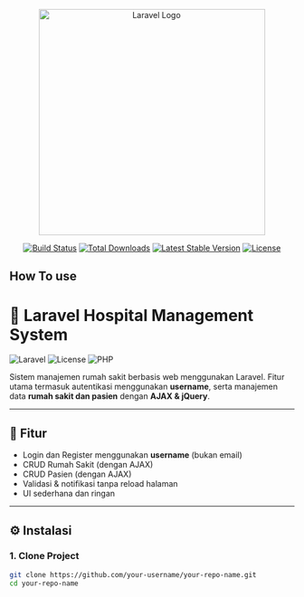 <p align="center"><a href="https://laravel.com" target="_blank"><img src="https://raw.githubusercontent.com/laravel/art/master/logo-lockup/5%20SVG/2%20CMYK/1%20Full%20Color/laravel-logolockup-cmyk-red.svg" width="400" alt="Laravel Logo"></a></p>

<p align="center">
<a href="https://github.com/laravel/framework/actions"><img src="https://github.com/laravel/framework/workflows/tests/badge.svg" alt="Build Status"></a>
<a href="https://packagist.org/packages/laravel/framework"><img src="https://img.shields.io/packagist/dt/laravel/framework" alt="Total Downloads"></a>
<a href="https://packagist.org/packages/laravel/framework"><img src="https://img.shields.io/packagist/v/laravel/framework" alt="Latest Stable Version"></a>
<a href="https://packagist.org/packages/laravel/framework"><img src="https://img.shields.io/packagist/l/laravel/framework" alt="License"></a>
</p>

## How To use

# 🏥 Laravel Hospital Management System

![Laravel](https://img.shields.io/badge/Laravel-10.x-red.svg)
![License](https://img.shields.io/github/license/your-username/your-repo-name)
![PHP](https://img.shields.io/badge/PHP->=8.1-blue.svg)

Sistem manajemen rumah sakit berbasis web menggunakan Laravel. Fitur utama termasuk autentikasi menggunakan **username**, serta manajemen data **rumah sakit dan pasien** dengan **AJAX & jQuery**.

---

## 🚀 Fitur

-   Login dan Register menggunakan **username** (bukan email)
-   CRUD Rumah Sakit (dengan AJAX)
-   CRUD Pasien (dengan AJAX)
-   Validasi & notifikasi tanpa reload halaman
-   UI sederhana dan ringan

---

## ⚙️ Instalasi

### 1. Clone Project

```bash
git clone https://github.com/your-username/your-repo-name.git
cd your-repo-name


```
